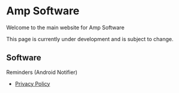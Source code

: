 # **Amp Software**

Welcome to the main website for Amp Software

This page is currently under development and is subject to change.

## **Software**
Reminders (Android Notifier)
* [Privacy Policy](./android_notifier/privacy.md)
